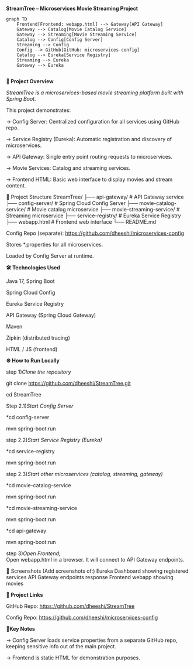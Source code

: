 **StreamTree – Microservices Movie Streaming Project**


```mermaid
graph TD
    Frontend[Frontend: webapp.html] --> Gateway[API Gateway]
    Gateway --> Catalog[Movie Catalog Service]
    Gateway --> Streaming[Movie Streaming Service]
    Catalog --> Config[Config Server]
    Streaming --> Config
    Config --> GitHub[GitHub: microservices-config]
    Catalog --> Eureka[Service Registry]
    Streaming --> Eureka
    Gateway --> Eureka


```


**🚀 Project Overview**

_StreamTree is a microservices-based movie streaming platform built with Spring Boot._

This project demonstrates:

-> Config Server: Centralized configuration for all services using GitHub repo.

-> Service Registry (Eureka): Automatic registration and discovery of microservices.

-> API Gateway: Single entry point routing requests to microservices.

-> Movie Services: Catalog and streaming services.

-> Frontend HTML: Basic web interface to display movies and stream content.



📂 Project Structure
StreamTree/
├── api-gateway/                # API Gateway service
├── config-server/              # Spring Cloud Config Server
├── movie-catalog-service/      # Movie catalog microservice
├── movie-streaming-service/    # Streaming microservice
├── service-registry/           # Eureka Service Registry
├── webapp.html                 # Frontend web interface
└── README.md


Config Repo (separate): https://github.com/dheeshi/microservices-config

Stores *.properties for all microservices.

Loaded by Config Server at runtime.




**🛠 Technologies Used**

Java 17, Spring Boot

Spring Cloud Config

Eureka Service Registry

API Gateway (Spring Cloud Gateway)

Maven

Zipkin (distributed tracing)

HTML / JS (frontend)



**⚙ How to Run Locally**


step 1)_Clone the repository_

git clone https://github.com/dheeshi/StreamTree.git 

cd StreamTree



Step 2.1)_Start Config Server_

*cd config-server  

mvn spring-boot:run



step 2.2)_Start Service Registry (Eureka)_

*cd service-registry

mvn spring-boot:run



step 2.3)_Start other microservices (catalog, streaming, gateway)_

*cd movie-catalog-service

mvn spring-boot:run

*cd movie-streaming-service

mvn spring-boot:run

*cd api-gateway

mvn spring-boot:run


step 3)_Open Frontend;_    
Open webapp.html in a browser.
It will connect to API Gateway endpoints.



📸 Screenshots
(Add screenshots of:)
Eureka Dashboard showing registered services
API Gateway endpoints response
Frontend webapp showing movies



**🔗 Project Links**

GitHub Repo: https://github.com/dheeshi/StreamTree

Config Repo: https://github.com/dheeshi/microservices-config


**📝Key Notes**

-> Config Server loads service properties from a separate GitHub repo, keeping sensitive info out of the main project.

-> Frontend is static HTML for demonstration purposes.



